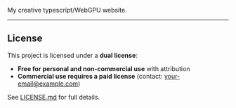 My creative typescript/WebGPU website.

---

## License

This project is licensed under a **dual license**:  
- **Free for personal and non-commercial use** with attribution  
- **Commercial use requires a paid license** (contact: your-email@example.com)  

See [LICENSE.md](./LICENSE.md) for full details.
